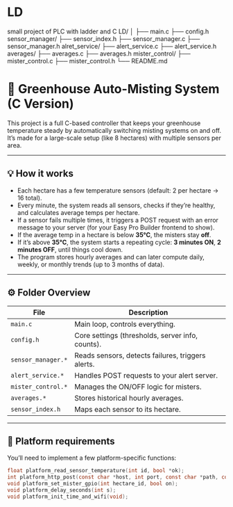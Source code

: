 # LD
small project of PLC with ladder and C
LD/
│
├── main.c
├── config.h
sensor_manager/
├── sensor_index.h
├── sensor_manager.c
├── sensor_manager.h
alret_service/
├── alert_service.c
├── alert_service.h
averages/
├── averages.c
├── averages.h
mister_control/
├── mister_control.c
├── mister_control.h
└── README.md
# 🌿 Greenhouse Auto-Misting System (C Version)

This project is a full C-based controller that keeps your greenhouse temperature steady by automatically switching misting systems on and off.  
It’s made for a large-scale setup (like 8 hectares) with multiple sensors per area.

---

## 💡 How it works
- Each hectare has a few temperature sensors (default: 2 per hectare → 16 total).  
- Every minute, the system reads all sensors, checks if they’re healthy, and calculates average temps per hectare.
- If a sensor fails multiple times, it triggers a POST request with an error message to your server (for your Easy Pro Builder frontend to show).
- If the average temp in a hectare is below **35°C**, the misters stay **off**.  
- If it’s above **35°C**, the system starts a repeating cycle: **3 minutes ON**, **2 minutes OFF**, until things cool down.
- The program stores hourly averages and can later compute daily, weekly, or monthly trends (up to 3 months of data).

---

## ⚙️ Folder Overview
| File | Description |
|------|--------------|
| `main.c` | Main loop, controls everything. |
| `config.h` | Core settings (thresholds, server info, counts). |
| `sensor_manager.*` | Reads sensors, detects failures, triggers alerts. |
| `alert_service.*` | Handles POST requests to your alert server. |
| `mister_control.*` | Manages the ON/OFF logic for misters. |
| `averages.*` | Stores historical hourly averages. |
| `sensor_index.h` | Maps each sensor to its hectare. |

---

## 🔌 Platform requirements
You’ll need to implement a few platform-specific functions:
```c
float platform_read_sensor_temperature(int id, bool *ok);
int platform_http_post(const char *host, int port, const char *path, const char *body, char *resp, int len);
void platform_set_mister_gpio(int hectare_id, bool on);
void platform_delay_seconds(int s);
void platform_init_time_and_wifi(void);
